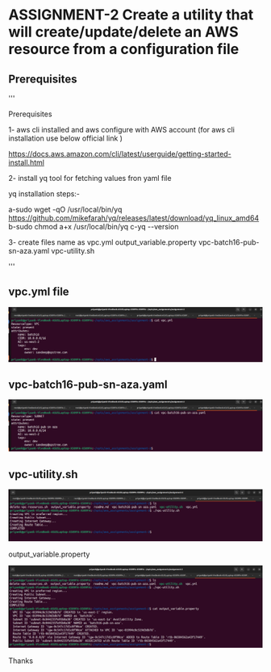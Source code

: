 # ASSIGNMENT-2 Create a utility that will create/update/delete an AWS resource from a configuration file

## Prerequisites 

'''

Prerequisites

1- aws cli installed and aws configure with AWS account (for aws cli installation use below official link )

https://docs.aws.amazon.com/cli/latest/userguide/getting-started-install.html

2- install yq tool for fetching values fron yaml file 

yq installation steps:-

a-sudo wget -qO /usr/local/bin/yq https://github.com/mikefarah/yq/releases/latest/download/yq_linux_amd64
b-sudo chmod a+x /usr/local/bin/yq
c-yq --version

3- create files name as vpc.yml output_variable.property vpc-batch16-pub-sn-aza.yaml vpc-utility.sh 

'''

## vpc.yml file

<img src=./snaps/1.png>


## vpc-batch16-pub-sn-aza.yaml


<img src=./snaps/2.png>


## vpc-utility.sh

<img src=./snaps/3.png>


output_variable.property

<img src=./snaps/4.png>

Thanks 
